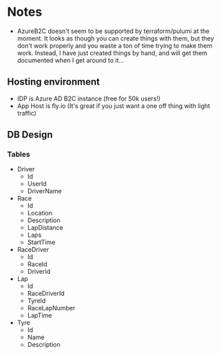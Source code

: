 # Notes

- AzureB2C doesn't seem to be supported by terraform/pulumi at the moment. It looks as though you can create things with them, but they don't work properly and you waste a ton of time trying to make them work. Instead, I have just created things by hand, and will get them documented when I get around to it...

## Hosting environment

- IDP is Azure AD B2C instance (free for 50k users!)
- App Host is fly.io (It's great if you just want a one off thing with light traffic)

## DB Design

### Tables

- Driver
    - Id
    - UserId
    - DriverName
- Race
    - Id
    - Location
    - Description
    - LapDistance
    - Laps
    - StartTime
- RaceDriver
    - Id
    - RaceId
    - DriverId
- Lap
    - Id
    - RaceDriverId
    - TyreId
    - RaceLapNumber
    - LapTime
- Tyre
    - Id
    - Name
    - Description
